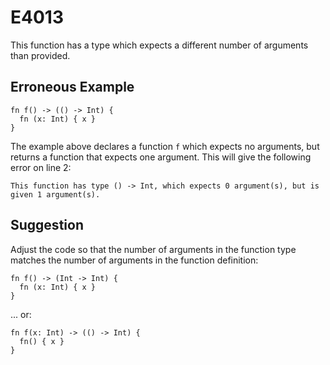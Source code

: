 # E4013

This function has a type which expects a different number of arguments than provided.

## Erroneous Example

```moonbit
fn f() -> (() -> Int) {
  fn (x: Int) { x }
}
```

The example above declares a function `f` which expects no arguments,
but returns a function that expects one argument.
This will give the following error on line 2:

```
This function has type () -> Int, which expects 0 argument(s), but is given 1 argument(s).
```

## Suggestion

Adjust the code so that the number of arguments in the function type matches the number
of arguments in the function definition:

```moonbit
fn f() -> (Int -> Int) {
  fn (x: Int) { x }
}
```

... or:

```moonbit
fn f(x: Int) -> (() -> Int) {
  fn() { x }
}
```
